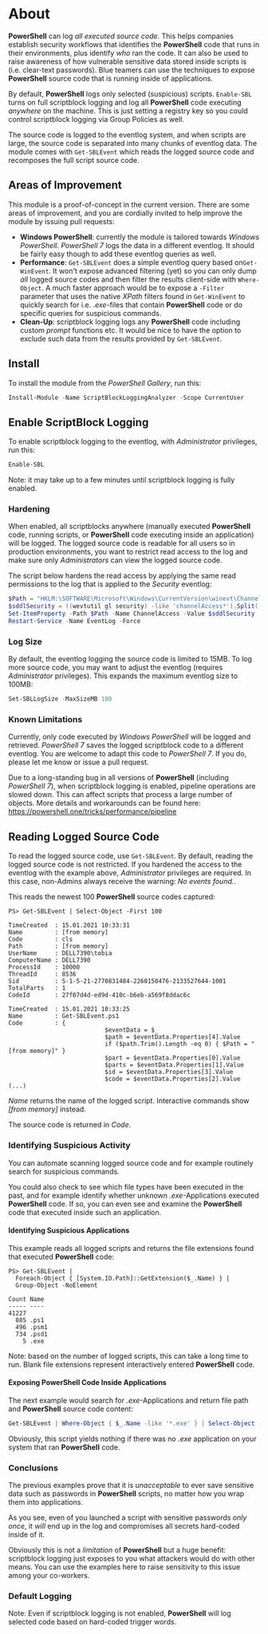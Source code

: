 # About

**PowerShell** can log *all executed source code*. This helps companies establish security workflows that identifies the **PowerShell** code that runs in their environments, plus identify *who* ran the code. It can also be used to raise awareness of how vulnerable sensitive data stored inside scripts is (i.e. clear-text passwords). Blue teamers can use the techniques to expose **PowerShell** source code that is running inside of applications.

By default, **PowerShell** logs only selected (suspicious) scripts. `Enable-SBL` turns on full scriptblock logging and log all **PowerShell** code executing *anywhere* on the machine. This is just setting a registry key so you could control scriptblock logging via Group Policies as well.

The source code is logged to the eventlog system, and when scripts are large, the source code is separated into many chunks of eventlog data. The module comes with `Get-SBLEvent` which reads the logged source code and recomposes the full script source code.


## Areas of Improvement
This module is a proof-of-concept in the current version. There are some areas of improvement, and you are cordially invited to help improve the module by issuing pull requests:

- **Windows PowerShell**: currently the module is tailored towards *Windows PowerShell*. *PowerShell 7* logs the data in a different eventlog. It should be fairly easy though to add these eventlog queries as well.
- **Performance**: `Get-SBLEvent` does a simple eventlog query based on`Get-WinEvent`. It won't expose advanced filtering (yet) so you can only dump *all* logged source codes and then filter the results client-side with `Where-Object`. A much faster approach would be to expose a `-Filter` parameter that uses the native *XPath* filters found in `Get-WinEvent` to quickly search for i.e. *.exe*-files that contain **PowerShell** code or do specific queries for suspicious commands.
- **Clean-Up**: scriptblock logging logs any **PowerShell** code including custom *prompt* functions etc. It would be nice to have the option to exclude such data from the results provided by `Get-SBLEvent`.


## Install

To install the module from the *PowerShell Gallery*, run this:

```powershell
Install-Module -Name ScriptBlockLoggingAnalyzer -Scope CurrentUser
```

## Enable ScriptBlock Logging

To enable scriptblock logging to the eventlog, with *Administrator* privileges, run this:

```powershell
Enable-SBL
```

Note: it may take up to a few minutes until scriptblock logging is fully enabled.

### Hardening

When enabled, all scriptblocks anywhere (manually executed **PowerShell** code, running scripts, or **PowerShell** code executing inside an application) will be logged. The logged source code is readable for all users so in production environments, you want to restrict read access to the log and make sure only *Administrators* can view the logged source code.

The script below hardens the read access by applying the same read permissions to the log that is applied to the *Security* eventlog:

```powershell
$Path = "HKLM:\SOFTWARE\Microsoft\Windows\CurrentVersion\winevt\Channels\Microsoft-Windows-PowerShell/Operational"
$sddlSecurity = ((wevtutil gl security) -like 'channelAccess*').Split(' ')[-1]
Set-ItemProperty -Path $Path -Name ChannelAccess -Value $sddlSecurity
Restart-Service -Name EventLog -Force
```

### Log Size

By default, the eventlog logging the source code is limited to 15MB. To log more source code, you may want to adjust the eventlog (requires *Administrator* privileges). This expands the maximum eventlog size to 100MB:

```powershell
Set-SBLLogSize -MaxSizeMB 100
```


### Known Limitations

Currently, only code executed by *Windows PowerShell* will be logged and retrieved. *PowerShell 7* saves the logged scriptblock code to a different eventlog. You are welcome to adapt this code to *PowerShell 7*. If you do, please let me know or issue a pull request.

Due to a long-standing bug in all versions of **PowerShell** (including *PowerShell 7*), when scriptblock logging is enabled, pipeline operations are slowed down. This can affect scripts that process a large number of objects. More details and workarounds can be found here: https://powershell.one/tricks/performance/pipeline

## Reading Logged Source Code

To read the logged source code, use `Get-SBLEvent`.  By default, reading the logged source code is not restricted. If you hardened the access to the eventlog with the example above, *Administrator* privileges are required. In this case, non-Admins always receive the warning: *No events found.*.

This reads the newest 100 **PowerShell** source codes captured:

```
PS> Get-SBLEvent | Select-Object -First 100

TimeCreated  : 15.01.2021 10:33:31
Name         : [from memory]
Code         : cls
Path         : [from memory]
UserName     : DELL7390\tobia
ComputerName : DELL7390
ProcessId    : 10000
ThreadId     : 8536
Sid          : S-1-5-21-2770831484-2260150476-2133527644-1001
TotalParts   : 1
CodeId       : 27f07d4d-ed9d-410c-b6eb-a569f8ddac6c

TimeCreated  : 15.01.2021 10:33:25
Name         : Get-SBLEvent.ps1
Code         : {
                           $eventData = $_
                           $path = $eventData.Properties[4].Value
                           if ($path.Trim().Length -eq 0) { $Path = "[from memory]" }
                           $part = $eventData.Properties[0].Value
                           $parts = $eventData.Properties[1].Value
                           $id = $eventData.Properties[3].Value
                           $code = $eventData.Properties[2].Value
(...)
```

*Name* returns the name of the logged script. Interactive commands show *\[from memory\]* instead.

The source code is returned in *Code*.

### Identifying Suspicious Activity

You can automate scanning logged source code and for example routinely search for suspicious commands. 

You could also check to see which file types have been executed in the past, and for example identify whether unknown *.exe*-Applications executed **PowerShell** code. If so, you can even see and examine the **PowerShell** code that executed inside such an application. 

#### Identifying Suspicious Applications

This example reads all logged scripts and returns the file extensions found that executed **PowerShell** code:

```
PS> Get-SBLEvent | 
  Foreach-Object { [System.IO.Path]::GetExtension($_.Name) } | 
  Group-Object -NoElement

Count Name
----- ----
41227
  885 .ps1
  496 .psm1
  734 .psd1
    5 .exe
```
Note: based on the number of logged scripts, this can take a long time to run.
Blank file extensions represent interactively entered **PowerShell** code.

#### Exposing PowerShell Code Inside Applications

The next example would search for *.exe*-Applications and return file path and **PowerShell** source code content:

```powershell
Get-SBLEvent | Where-Object { $_.Name -like '*.exe' } | Select-Object -Property Path, Code
```

Obviously, this script yields nothing if there was no *.exe* application on your system that ran **PowerShell** code.

### Conclusions

The previous examples prove that it is *unacceptable* to ever save sensitive data such as passwords in **PowerShell** scripts, no matter how you wrap them into applications. 

As you see, even of you launched a script with sensitive passwords *only once*, it *will* end up in the log and compromises all secrets hard-coded inside of it.

Obviously this is not a *limitation* of **PowerShell** but a huge benefit: scriptblock logging just exposes to you what attackers would do with other means. You can use the examples here to raise sensitivity to this issue among your co-workers.

### Default Logging

Note: Even if scriptblock logging is not enabled, **PowerShell** will log selected code based on hard-coded trigger words.

